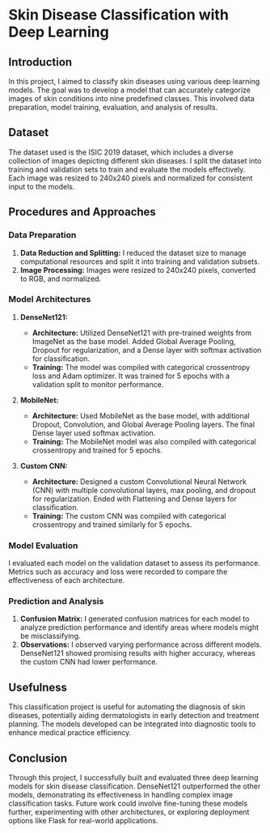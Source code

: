 # Skin Disease Classification with Deep Learning

## Introduction

In this project, I aimed to classify skin diseases using various deep learning models. The goal was to develop a model that can accurately categorize images of skin conditions into nine predefined classes. This involved data preparation, model training, evaluation, and analysis of results.

## Dataset

The dataset used is the ISIC 2019 dataset, which includes a diverse collection of images depicting different skin diseases. I split the dataset into training and validation sets to train and evaluate the models effectively. Each image was resized to 240x240 pixels and normalized for consistent input to the models.

## Procedures and Approaches

### Data Preparation

1. **Data Reduction and Splitting:** I reduced the dataset size to manage computational resources and split it into training and validation subsets.
2. **Image Processing:** Images were resized to 240x240 pixels, converted to RGB, and normalized.

### Model Architectures

1. **DenseNet121:**
   - **Architecture:** Utilized DenseNet121 with pre-trained weights from ImageNet as the base model. Added Global Average Pooling, Dropout for regularization, and a Dense layer with softmax activation for classification.
   - **Training:** The model was compiled with categorical crossentropy loss and Adam optimizer. It was trained for 5 epochs with a validation split to monitor performance.

2. **MobileNet:**
   - **Architecture:** Used MobileNet as the base model, with additional Dropout, Convolution, and Global Average Pooling layers. The final Dense layer used softmax activation.
   - **Training:** The MobileNet model was also compiled with categorical crossentropy and trained for 5 epochs.

3. **Custom CNN:**
   - **Architecture:** Designed a custom Convolutional Neural Network (CNN) with multiple convolutional layers, max pooling, and dropout for regularization. Ended with Flattening and Dense layers for classification.
   - **Training:** The custom CNN was compiled with categorical crossentropy and trained similarly for 5 epochs.

### Model Evaluation

I evaluated each model on the validation dataset to assess its performance. Metrics such as accuracy and loss were recorded to compare the effectiveness of each architecture.

### Prediction and Analysis

1. **Confusion Matrix:** I generated confusion matrices for each model to analyze prediction performance and identify areas where models might be misclassifying.
2. **Observations:** I observed varying performance across different models. DenseNet121 showed promising results with higher accuracy, whereas the custom CNN had lower performance. 

## Usefulness

This classification project is useful for automating the diagnosis of skin diseases, potentially aiding dermatologists in early detection and treatment planning. The models developed can be integrated into diagnostic tools to enhance medical practice efficiency.

## Conclusion

Through this project, I successfully built and evaluated three deep learning models for skin disease classification. DenseNet121 outperformed the other models, demonstrating its effectiveness in handling complex image classification tasks. Future work could involve fine-tuning these models further, experimenting with other architectures, or exploring deployment options like Flask for real-world applications.

